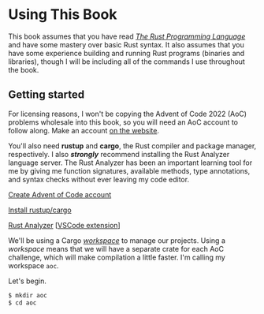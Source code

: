 # Using This Book

This book assumes that you have read _[The Rust Programming Language](https://doc.rust-lang.org/book/)_ and have some mastery over basic Rust syntax. It also assumes that you have some experience building and running Rust programs (binaries and libraries), though I will be including all of the commands I use throughout the book. 

## Getting started

For licensing reasons, I won't be copying the Advent of Code 2022 (AoC) problems wholesale into this book, so you will need an AoC account to follow along. Make an account [on the website](https://adventofcode.com/).

You'll also need __rustup__ and __cargo__, the Rust compiler and package manager, respectively. I also **_strongly_** recommend installing the Rust Analyzer language server. The Rust Analyzer has been an important learning tool for me by giving me function signatures, available methods, type annotations, and syntax checks without ever leaving my code editor.

[Create Advent of Code account](https://adventofcode.com/)

[Install rustup/cargo](https://doc.rust-lang.org/cargo/getting-started/installation.html)

[Rust Analyzer](https://rust-analyzer.github.io/) [[VSCode extension](https://marketplace.visualstudio.com/items?itemName=rust-lang.rust-analyzer)]

We'll be using a Cargo _[workspace](https://doc.rust-lang.org/cargo/reference/workspaces.html)_ to manage our projects. Using a _workspace_ means that we will have a separate crate for each AoC challenge, which will make compilation a little faster. I'm calling my workspace `aoc`. 

Let's begin.

```bash
$ mkdir aoc
$ cd aoc
```
